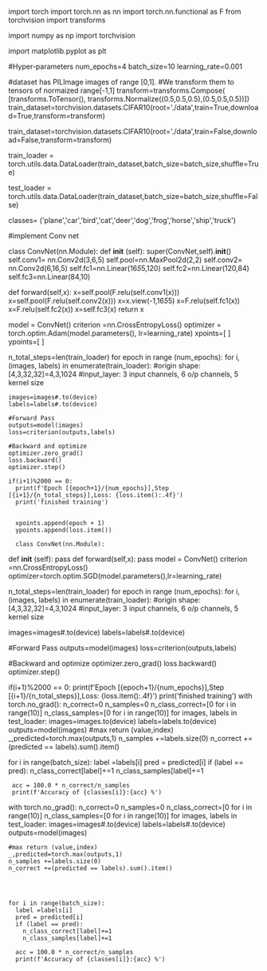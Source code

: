 
<!---
Simran0606/Simran0606 is a ✨ special ✨ repository because its `README.md` (this file) appears on your GitHub profile.
You can click the Preview link to take a look at your changes.
--->
import torch
import torch.nn as nn
import torch.nn.functional as F
from torchvision import transforms


import numpy as np
import torchvision

import matplotlib.pyplot as plt

#Hyper-parameters
num_epochs=4
batch_size=10
learning_rate=0.001


#dataset has PILImage images of range [0,1].
#We transform them to tensors of normaized range[-1,1]
transform=transforms.Compose(
    [transforms.ToTensor(),
     transforms.Normalize((0.5,0.5,0.5),(0.5,0.5,0.5))])
train_dataset=torchvision.datasets.CIFAR10(root='./data',train=True,download=True,transform=transform)

train_dataset=torchvision.datasets.CIFAR10(root='./data',train=False,download=False,transform=transform)

train_loader = torch.utils.data.DataLoader(train_dataset,batch_size=batch_size,shuffle=True)

test_loader = torch.utils.data.DataLoader(train_dataset,batch_size=batch_size,shuffle=False)

classes= ('plane','car','bird','cat','deer','dog','frog','horse','ship','truck')

#implement Conv net

class ConvNet(nn.Module):
  def __init__ (self):
    super(ConvNet,self).__init__()
    self.conv1= nn.Conv2d(3,6,5)
    self.pool=nn.MaxPool2d(2,2)
    self.conv2= nn.Conv2d(6,16,5)
    self.fc1=nn.Linear(16*5*5,120)
    self.fc2=nn.Linear(120,84)
    self.fc3=nn.Linear(84,10)



def forward(self,x):
    x=self.pool(F.relu(self.conv1(x)))
    x=self.pool(F.relu(self.conv2(x)))
    x=x.view(-1,16*5*5)
    x=F.relu(self.fc1(x))
    x=F.relu(self.fc2(x))
    x=self.fc3(x)
    return x

model = ConvNet()
criterion =nn.CrossEntropyLoss()
optimizer = torch.optim.Adam(model.parameters(), lr=learning_rate)
xpoints=[ ]
ypoints=[ ]

n_total_steps=len(train_loader)
for epoch in range (num_epochs):
  for i, (images, labels) in enumerate(train_loader):
    #origin shape: [4,3,32,32]=4,3,1024
    #input_layer: 3 input channels, 6 o/p channels, 5 kernel size

    images=images#.to(device)
    labels=labels#.to(device)

    #Forward Pass
    outputs=model(images)
    loss=criterion(outputs,labels)

    #Backward and optimize
    optimizer.zero_grad()
    loss.backward()
    optimizer.step()

    if(i+1)%2000 == 0:
      print(f'Epoch [{epoch+1}/{num_epochs}],Step [{i+1}/{n_total_steps}],Loss: {loss.item():.4f}')
      print('finished training')


      xpoints.append(epoch + 1)
      ypoints.append(loss.item())

      class ConvNet(nn.Module):
 def __init__ (self):
   pass
 def forward(self,x):
   pass
model = ConvNet()
criterion =nn.CrossEntropyLoss()
optimizer=torch.optim.SGD(model.parameters(),lr=learning_rate)


n_total_steps=len(train_loader)
for epoch in range (num_epochs):
 for i, (images, labels) in enumerate(train_loader):
   #origin shape: [4,3,32,32]=4,3,1024
   #input_layer: 3 input channels, 6 o/p channels, 5 kernel size


   images=images#.to(device)
   labels=labels#.to(device)


   #Forward Pass
   outputs=model(images)
   loss=criterion(outputs,labels)


   #Backward and optimize
   optimizer.zero_grad()
   loss.backward()
   optimizer.step()


   if(i+1)%2000 == 0:
     print(f'Epoch [{epoch+1}/{num_epochs}],Step [{i+1}/{n_total_steps}],Loss: {loss.item():.4f}')
     print('finished training')
with torch.no_grad():
 n_correct=0
 n_samples=0
 n_class_correct=[0 for i in range(10)]
 n_class_samples=[0 for i in range(10)]
 for images, labels in test_loader:
   images=images.to(device)
   labels=labels.to(device)
   outputs=model(images)
    #max return (value,index)
   _,predicted=torch.max(outputs,1)
   n_samples +=labels.size(0)
   n_correct +=(predicted == labels).sum().item()




   for i in range(batch_size):
     label =labels[i]
     pred = predicted[i]
     if (label == pred):
       n_class_correct[label]+=1
       n_class_samples[label]+=1


     acc = 100.0 * n_correct/n_samples
     print(f'Accuracy of {classes[i]}:{acc} %')

with torch.no_grad():
  n_correct=0
  n_samples=0
  n_class_correct=[0 for i in range(10)]
  n_class_samples=[0 for i in range(10)]
  for images, labels in test_loader:
    images=images#.to(device)
    labels=labels#.to(device)
    outputs=model(images)

    #max return (value,index)
    _,predicted=torch.max(outputs,1)
    n_samples +=labels.size(0)
    n_correct +=(predicted == labels).sum().item()




    for i in range(batch_size):
      label =labels[i]
      pred = predicted[i]
      if (label == pred):
        n_class_correct[label]+=1
        n_class_samples[label]+=1

      acc = 100.0 * n_correct/n_samples
      print(f'Accuracy of {classes[i]}:{acc} %')

 







